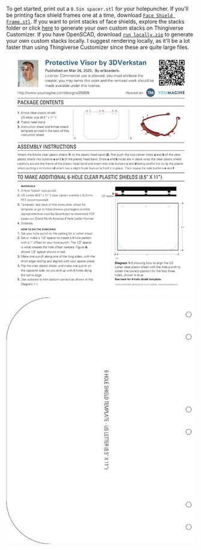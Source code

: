 To get started, print out a `0.5in spacer.stl` for your holepuncher. If you'll be printing face shield frames one at a time, download [`Face Shield Frame.stl`](). If you want to print stacks of face shields, explore the stacks folder or click [here](https://www.thingiverse.com/apps/customizer/run?thing_id=4311414) to generate your own custom stacks on Thingiverse Customizer. If you have OpenSCAD, download [`run locally.zip`]() to generate your own custom stacks locally. I suggest rendering locally, as it'll be a lot faster than using Thingiverse Customizer since these are quite large files. 
<img src="Face Shield Instructions + Hole Punch Template-1.jpg" alt="Face Shield Instructions and Hole Punch Template Page 1">
<img src="Face Shield Instructions + Hole Punch Template-2.jpg" alt="Face Shield Instructions and Hole Punch Template Page 2">
